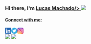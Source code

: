 ### Hi there, I'm <a href="https://www.instagram.com/lucaswartha/">Lucas Machado/> <img src="https://raw.githubusercontent.com/blackcater/blackcater/main/images/Hi.gif" height="32" />

#### Connect with me:
[<img align="left" alt="LinkedIn" height="20px" src="./socialmedia/linkedin.png" />][linkedin]
[<img align="left" alt="Twitter" height="20px" src="./socialmedia/twitter.png" />][twitter]
[<img align="left" alt="Instagram" height="20px" src="./socialmedia/instagram.png" />][instagram]

#
![](https://github-readme-stats.vercel.app/api/top-langs/?username=lucaswartha&layout=compact&hide=Vue&hide_border=true)
![](https://github-readme-stats.vercel.app/api?username=lucaswartha&count_private=true&hide_border=true&show_icons=true&hide_title=true&hide=stars)


[linkedin]: https://www.linkedin.com/in/lucaswartha
[twitter]: https://twitter.com/lucaswartha
[instagram]: https://www.instagram.com/lucaswartha
